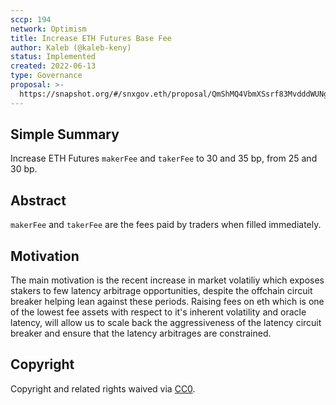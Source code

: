 ```yaml
---
sccp: 194
network: Optimism
title: Increase ETH Futures Base Fee
author: Kaleb (@kaleb-keny)
status: Implemented
created: 2022-06-13
type: Governance
proposal: >-
  https://snapshot.org/#/snxgov.eth/proposal/QmShMQ4VbmXSsrf83MvdddWUNgW24LEiNBhYxAPwMV4vPa
---
```


## Simple Summary

<!--"If you can't explain it simply, you don't understand it well enough." Provide a simplified and layman-accessible explanation of the SCCP.-->

Increase ETH Futures `makerFee` and `takerFee` to 30 and 35 bp, from 25 and 30 bp.

## Abstract

<!--A short (~200 word) description of the variable change proposed.-->

`makerFee` and `takerFee` are the fees paid by traders when filled immediately.

## Motivation

<!--The motivation is critical for SCCPs that want to update variables within Synthetix. It should clearly explain why the existing variable is not incentive aligned. SCCP submissions without sufficient motivation may be rejected outright.-->

The main motivation is the recent increase in market volatiliy which exposes stakers to few latency arbitrage opportunities, despite the offchain circuit breaker helping lean against these periods. Raising fees on eth which is one of the lowest fee assets with respect to it's inherent volatility and oracle latency, will allow us to scale back the aggressiveness of the latency circuit breaker and ensure that the latency arbitrages are constrained.

## Copyright

Copyright and related rights waived via [CC0](https://creativecommons.org/publicdomain/zero/1.0/).
